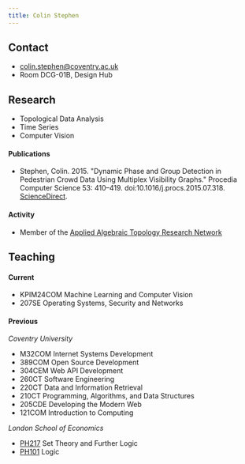 ```yaml
---
title: Colin Stephen
---
```


## Contact

- [colin.stephen@coventry.ac.uk](mailto:colin.stephen@coventry.ac.uk)
- Room DCG-01B, Design Hub

## Research

- Topological Data Analysis
- Time Series
- Computer Vision

#### Publications

- Stephen, Colin. 2015. "Dynamic Phase and Group Detection in Pedestrian Crowd Data Using Multiplex Visibility Graphs." Procedia Computer Science 53: 410–419. doi:10.1016/j.procs.2015.07.318. [ScienceDirect](http://www.sciencedirect.com/science/article/pii/S1877050915018219).

#### Activity

- Member of the [Applied Algebraic Topology Research Network](https://topology.ima.umn.edu/)

## Teaching

#### Current

- KPIM24COM Machine Learning and Computer Vision
- 207SE Operating Systems, Security and Networks

#### Previous

*Coventry University*

- M32COM Internet Systems Development
- 389COM Open Source Development
- 304CEM Web API Development
- 260CT Software Engineering
- 220CT Data and Information Retrieval
- 210CT Programming, Algorithms, and Data Structures
- 205CDE Developing the Modern Web
- 121COM Introduction to Computing

*London School of Economics*

- [PH217](http://www.lse.ac.uk/resources/calendar/courseGuides/PH/2017_PH217.htm) Set Theory and Further Logic
- [PH101](http://www.lse.ac.uk/resources/Calendar/courseGuides/PH/2017_PH101.htm) Logic

